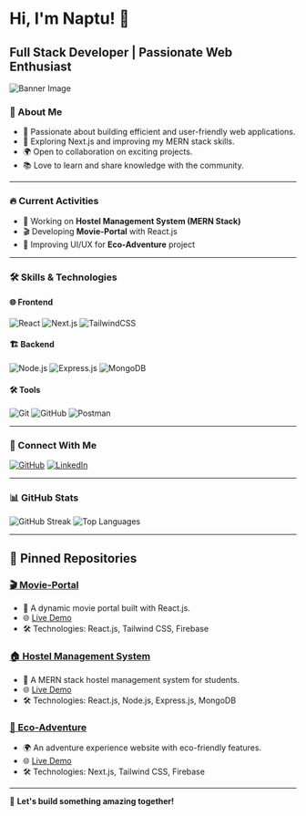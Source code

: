 # Hi, I'm Naptu! 🚀

## Full Stack Developer | Passionate Web Enthusiast

![Banner Image](https://your-image-url.com)

### 🌟 About Me
- 🎯 Passionate about building efficient and user-friendly web applications.
- 🚀 Exploring Next.js and improving my MERN stack skills.
- 🌍 Open to collaboration on exciting projects.
- 📚 Love to learn and share knowledge with the community.

---

### 🔥 Current Activities
- 🔨 Working on **Hostel Management System (MERN Stack)**
- 🎬 Developing **Movie-Portal** with React.js
- 🌿 Improving UI/UX for **Eco-Adventure** project

---

### 🛠 Skills & Technologies

#### 🌐 Frontend
![React](https://img.shields.io/badge/React-61DAFB?logo=react&logoColor=black&style=for-the-badge)
![Next.js](https://img.shields.io/badge/Next.js-000000?logo=nextdotjs&logoColor=white&style=for-the-badge)
![TailwindCSS](https://img.shields.io/badge/TailwindCSS-38B2AC?logo=tailwind-css&logoColor=white&style=for-the-badge)

#### 🏗 Backend
![Node.js](https://img.shields.io/badge/Node.js-339933?logo=node.js&logoColor=white&style=for-the-badge)
![Express.js](https://img.shields.io/badge/Express.js-000000?logo=express&logoColor=white&style=for-the-badge)
![MongoDB](https://img.shields.io/badge/MongoDB-4EA94B?logo=mongodb&logoColor=white&style=for-the-badge)

#### 🛠 Tools
![Git](https://img.shields.io/badge/Git-F05032?logo=git&logoColor=white&style=for-the-badge)
![GitHub](https://img.shields.io/badge/GitHub-181717?logo=github&logoColor=white&style=for-the-badge)
![Postman](https://img.shields.io/badge/Postman-FF6C37?logo=postman&logoColor=white&style=for-the-badge)

---

### 🔗 Connect With Me
[![GitHub](https://img.shields.io/badge/GitHub-181717?logo=github&logoColor=white&style=for-the-badge)](https://github.com/yourgithubprofile)
[![LinkedIn](https://img.shields.io/badge/LinkedIn-0A66C2?logo=linkedin&logoColor=white&style=for-the-badge)](https://linkedin.com/in/yourprofile)

---

### 📊 GitHub Stats
![GitHub Streak](https://streak-stats.demolab.com?user=yourgithubprofile&theme=dark&hide_border=true)
![Top Languages](https://github-readme-stats.vercel.app/api/top-langs/?username=yourgithubprofile&layout=compact&theme=dark)

---

## 📌 Pinned Repositories
### [🎬 Movie-Portal](https://github.com/yourgithubprofile/movie-portal)
- 🎥 A dynamic movie portal built with React.js.
- 🌐 [Live Demo](https://your-live-demo.com)
- 🛠 Technologies: React.js, Tailwind CSS, Firebase

### [🏠 Hostel Management System](https://github.com/yourgithubprofile/hostel-management)
- 🏢 A MERN stack hostel management system for students.
- 🌐 [Live Demo](https://your-live-demo.com)
- 🛠 Technologies: React.js, Node.js, Express.js, MongoDB

### [🌿 Eco-Adventure](https://github.com/yourgithubprofile/eco-adventure)
- 🌍 An adventure experience website with eco-friendly features.
- 🌐 [Live Demo](https://your-live-demo.com)
- 🛠 Technologies: Next.js, Tailwind CSS, Firebase

---

🚀 **Let's build something amazing together!**
